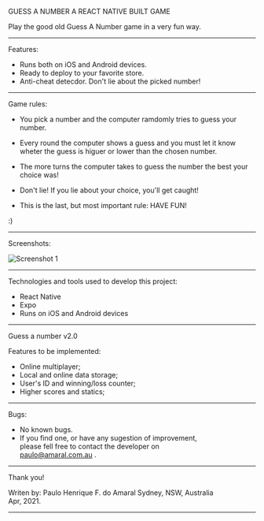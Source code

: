 GUESS A NUMBER
A REACT NATIVE BUILT GAME

Play the good old Guess A Number game in a very fun way.

---

Features:

- Runs both on iOS and Android devices.
- Ready to deploy to your favorite store.
- Anti-cheat detecdor. Don't lie about the picked number!

---

Game rules:

- You pick a number and the computer ramdomly tries to guess your number.
- Every round the computer shows a guess and you must let it know wheter the guess is higuer or lower than the chosen number.
- The more turns the computer takes to guess the number the best your choice was!
- Don't lie! If you lie about your choice, you'll get caught!

- This is the last, but most important rule: HAVE FUN!

:)

---

Screenshots:

![Screenshot 1](/Screenshots/Screenshot1.png)

---

Technologies and tools used to develop this project:

- React Native
- Expo
- Runs on iOS and Android devices

---

Guess a number v2.0

Features to be implemented:

- Online multiplayer;
- Local and online data storage;
- User's ID and winning/loss counter;
- Higher scores and statics;

---

Bugs:

- No known bugs.
- If you find one, or have any sugestion of improvement,  
   please fell free to contact the developer on  
   paulo@amaral.com.au .

---

Thank you!

Writen by: Paulo Henrique F. do Amaral
Sydney, NSW, Australia  
Apr, 2021.

---
